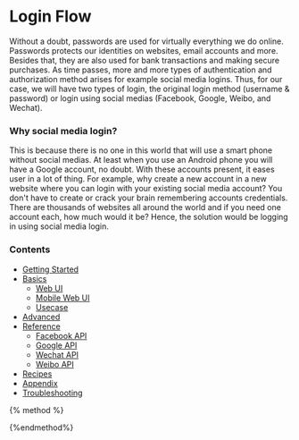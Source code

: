 # Login Flow

Without a doubt, passwords are used for virtually everything we do online. Passwords protects our identities on websites, email accounts and more. Besides that, they are also used for bank transactions and making secure purchases. As time passes, more and more types of authentication and authorization method arises for example social media logins. Thus, for our case, we will have two types of login, the original login method \(username & password\) or login using social medias \(Facebook, Google, Weibo, and Wechat\).

### Why social media login?

This is because there is no one in this world that will use a smart phone without social medias. At least when you use an Android phone you will have a Google account, no doubt. With these accounts present, it eases user in a lot of thing. For example, why create a new account in a new website where you can login with your existing social media account? You don't have to create or crack your brain remembering accounts credentials. There are thousands of websites all around the world and if you need one account each, how much would it be? Hence, the solution would be logging in using social media login.

### Contents

* [Getting Started](/getting-started.md)
* [Basics](/basics.md)
  * [Web UI](/basics/web-ui.md)
  * [Mobile Web UI](/basics/mobile-web-ui.md)
  * [Usecase](/basics/usecase.md)
* [Advanced](/advanced.md)
* [Reference](/reference.md)
  * [Facebook API](/reference/facebook.md)
  * [Google API](/reference/google-api.md)
  * [Wechat API](/reference/wechat-api.md)
  * [Weibo API](/reference/weibo-api.md)
* [Recipes](/recipes.md)
* [Appendix](/appendix.md)
* [Troubleshooting](/troubleshooting.md)

{% method %}

{%endmethod%}



